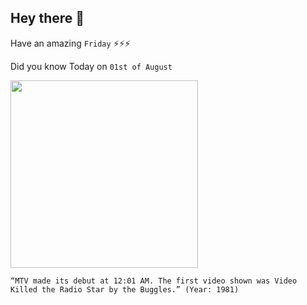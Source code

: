 ## Hey there 👋
Have an amazing `Friday` ⚡⚡⚡

Did you know Today on `01st of August`
 
 [<img src="https://upload.wikimedia.org/wikipedia/en/thumb/1/10/Mtvstationid.gif/880px-Mtvstationid.gif" width="300" />](https://www.cnet.com/news/did-video-kill-the-radio-star/) 
 ```
“MTV made its debut at 12:01 AM. The first video shown was Video Killed the Radio Star by the Buggles.” (Year: 1981)
```
